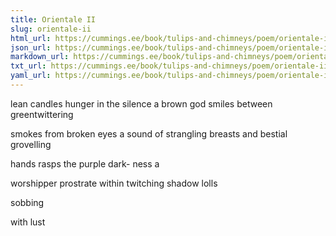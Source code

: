```yaml
---
title: Orientale II
slug: orientale-ii
html_url: https://cummings.ee/book/tulips-and-chimneys/poem/orientale-ii/
json_url: https://cummings.ee/book/tulips-and-chimneys/poem/orientale-ii.json
markdown_url: https://cummings.ee/book/tulips-and-chimneys/poem/orientale-ii.md
txt_url: https://cummings.ee/book/tulips-and-chimneys/poem/orientale-ii.txt
yaml_url: https://cummings.ee/book/tulips-and-chimneys/poem/orientale-ii.yaml
---
```


lean candles hunger in
the silence a
brown god
smiles between greentwittering

smokes from broken eyes
a sound
of strangling breasts and bestial
grovelling

hands rasps the purple
dark-
ness
a

worshipper
prostrate within twitching shadow
lolls

sobbing

with lust
